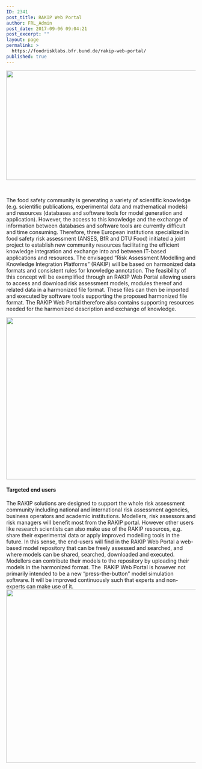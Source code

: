 ```yaml
---
ID: 2341
post_title: RAKIP Web Portal
author: FRL_Admin
post_date: 2017-09-06 09:04:21
post_excerpt: ""
layout: page
permalink: >
  https://foodrisklabs.bfr.bund.de/rakip-web-portal/
published: true
---
```

<img class="aligncenter size-large wp-image-2304" src="https://foodrisklabs.bfr.bund.de/wp-content/uploads/2017/07/RAKIP-Logo-1024x451.jpg" alt="" width="660" height="291" />

&nbsp;

The food safety community is generating a variety of scientific knowledge (e.g. scientific publications, experimental data and mathematical models) and resources (databases and software tools for model generation and application). However, the access to this knowledge and the exchange of information between databases and software tools are currently difficult and time consuming. Therefore, three European institutions specialized in food safety risk assessment (ANSES, BfR and DTU Food) initiated a joint project to establish new community resources facilitating the efficient knowledge integration and exchange into and between IT-based applications and resources. The envisaged “Risk Assessment Modelling and Knowledge Integration Platforms” (RAKIP) will be based on harmonized data formats and consistent rules for knowledge annotation. The feasibility of this concept will be exemplified through an RAKIP Web Portal allowing users to access and download risk assessment models, modules thereof and related data in a harmonized file format. These files can then be imported and executed by software tools supporting the proposed harmonized file format. The RAKIP Web Portal therefore also contains supporting resources needed for the harmonized description and exchange of knowledge.

<img class="aligncenter size-full wp-image-2303" src="https://foodrisklabs.bfr.bund.de/wp-content/uploads/2017/07/RAKIP-File-System.png" alt="" width="677" height="431" />
<h4>Targeted end users</h4>
The RAKIP solutions are designed to support the whole risk assessment community including national and international risk assessment agencies, business operators and academic institutions. Modellers, risk assessors and risk managers will benefit most from the RAKIP portal. However other users like research scientists can also make use of the RAKIP resources, e.g. share their experimental data or apply improved modelling tools in the future.
In this sense, the end-users will find in the RAKIP Web Portal a web-based model repository that can be freely assessed and searched, and where models can be shared, searched, downloaded and executed. Modellers can contribute their models to the repository by uploading their models in the harmonized format. The  RAKIP Web Portal is however not primarily intended to be a new “press-the-button” model simulation software. It will be improved continuously such that experts and non-experts can make use of it.

<img class="aligncenter size-full wp-image-2306" src="https://foodrisklabs.bfr.bund.de/wp-content/uploads/2017/07/RAKIP-Model-Sharing.png" alt="" width="580" height="461" />